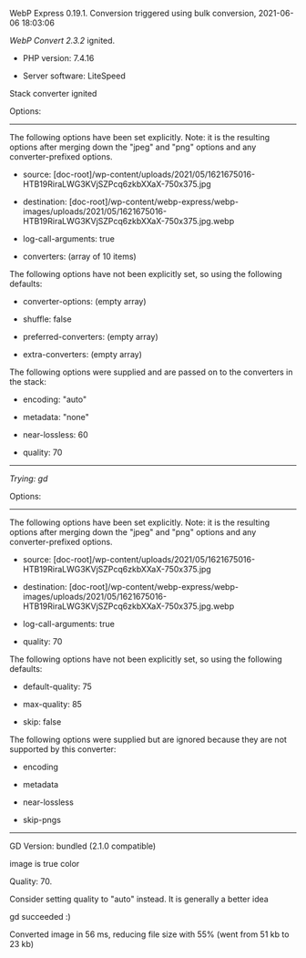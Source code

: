 WebP Express 0.19.1. Conversion triggered using bulk conversion, 2021-06-06 18:03:06

*WebP Convert 2.3.2*  ignited.
- PHP version: 7.4.16
- Server software: LiteSpeed

Stack converter ignited

Options:
------------
The following options have been set explicitly. Note: it is the resulting options after merging down the "jpeg" and "png" options and any converter-prefixed options.
- source: [doc-root]/wp-content/uploads/2021/05/1621675016-HTB19RiraLWG3KVjSZPcq6zkbXXaX-750x375.jpg
- destination: [doc-root]/wp-content/webp-express/webp-images/uploads/2021/05/1621675016-HTB19RiraLWG3KVjSZPcq6zkbXXaX-750x375.jpg.webp
- log-call-arguments: true
- converters: (array of 10 items)

The following options have not been explicitly set, so using the following defaults:
- converter-options: (empty array)
- shuffle: false
- preferred-converters: (empty array)
- extra-converters: (empty array)

The following options were supplied and are passed on to the converters in the stack:
- encoding: "auto"
- metadata: "none"
- near-lossless: 60
- quality: 70
------------


*Trying: gd* 

Options:
------------
The following options have been set explicitly. Note: it is the resulting options after merging down the "jpeg" and "png" options and any converter-prefixed options.
- source: [doc-root]/wp-content/uploads/2021/05/1621675016-HTB19RiraLWG3KVjSZPcq6zkbXXaX-750x375.jpg
- destination: [doc-root]/wp-content/webp-express/webp-images/uploads/2021/05/1621675016-HTB19RiraLWG3KVjSZPcq6zkbXXaX-750x375.jpg.webp
- log-call-arguments: true
- quality: 70

The following options have not been explicitly set, so using the following defaults:
- default-quality: 75
- max-quality: 85
- skip: false

The following options were supplied but are ignored because they are not supported by this converter:
- encoding
- metadata
- near-lossless
- skip-pngs
------------

GD Version: bundled (2.1.0 compatible)
image is true color
Quality: 70. 
Consider setting quality to "auto" instead. It is generally a better idea
gd succeeded :)

Converted image in 56 ms, reducing file size with 55% (went from 51 kb to 23 kb)
